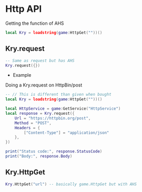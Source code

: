 # Http API

Getting the function of AHS

```lua
local Kry = loadstring(game:HttpGet(""))()
```

## Kry.request

```lua
-- Same as request but has AHS
Kry.request({})
```

* Example

Doing a Kry.request on HttpBin/post

```lua
-- // This is different than given when bought
local Kry = loadstring(game:HttpGet(""))()

local HttpService = game:GetService("HttpService")
local response = Kry.request({
    Url = "https://httpbin.org/post",
    Method = "POST",
    Headers = {
        ["Content-Type"] = "application/json"
    },
})

print("Status code:", response.StatusCode)
print("Body:", response.Body)

```

## Kry.HttpGet

```lua
Kry.HttpGet("url") -- basically game.HttpGet but with AHS
```

